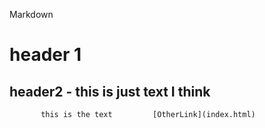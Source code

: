 Markdown

# header 1

## header2 - this is just text I think
                    
           this is the text         [OtherLink](index.html)
                    
